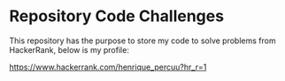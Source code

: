 # Repository Code Challenges

This repository has the purpose to store my code to solve problems from HackerRank, below is my profile:

https://www.hackerrank.com/henrique_percuu?hr_r=1